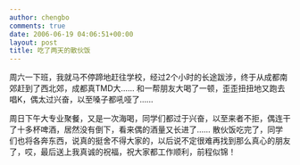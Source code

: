 ```yaml
---
author: chengbo
comments: true
date: 2006-06-19 04:06:51+00:00
layout: post
title: 吃了两天的散伙饭
---
```


周六一下班，我就马不停蹄地赶往学校，经过2个小时的长途跋涉，终于从成都南郊赶到了西北郊，成都真TMD大…… 和一帮朋友大喝了一顿，歪歪扭扭地又跑去唱K，偶太过兴奋，以至嗓子都吼哑了……

周日下午大专业聚餐，又是一次海喝，同学们都过于兴奋，以至来者不拒，偶连干了十多杯啤酒，居然没有倒下，看来偶的酒量又长进了…… 散伙饭吃完了，同学们也将各奔东西，说真的挺舍不得大家的，以后说不定很难再找到那么真心的朋友了，哎，最后送上我真诚的祝福，祝大家都工作顺利，前程似锦！

